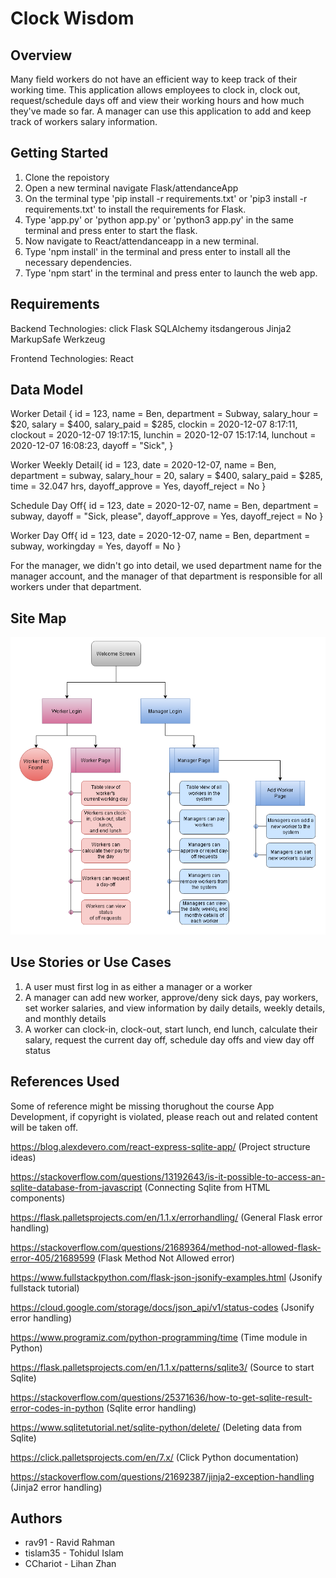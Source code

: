 # Clock Wisdom

## Overview

Many field workers do not have an efficient way to keep track of their working time. This application allows employees to clock in, clock out, request/schedule days off and view their working hours and how much they've made so far. A manager can use this application to add and keep track of workers salary information.

## Getting Started

1. Clone the repoistory
2. Open a new terminal navigate Flask/attendanceApp
3. On the terminal type 'pip install -r requirements.txt' or 'pip3 install -r requirements.txt' to install the requirements for Flask.
4. Type 'app.py' or 'python app.py' or 'python3 app.py' in the same terminal and press enter to start the flask.
5. Now navigate to React/attendanceapp in a new terminal.
6. Type 'npm install' in the terminal and press enter to install all the necessary dependencies.
7. Type 'npm start' in the terminal and press enter to launch the web app.

## Requirements

Backend Technologies:
click
Flask
SQLAlchemy
itsdangerous
Jinja2
MarkupSafe
Werkzeug

Frontend Technologies:
React

## Data Model

Worker Detail {
id = 123,
name = Ben,
department = Subway,
salary_hour = $20,
salary = $400,
salary_paid = $285,
clockin = 2020-12-07 8:17:11,
clockout = 2020-12-07 19:17:15,
lunchin = 2020-12-07 15:17:14,
lunchout = 2020-12-07 16:08:23,
dayoff = "Sick",
}

Worker Weekly Detail{
id = 123,
date = 2020-12-07,
name = Ben,
department = subway,
salary_hour = 20,
salary = $400,
salary_paid = $285,
time = 32.047 hrs,
dayoff_approve = Yes,
dayoff_reject = No
}

Schedule Day Off{
id = 123,
date = 2020-12-07,
name = Ben,
department = subway,
dayoff = "Sick, please",
dayoff_approve = Yes,
dayoff_reject = No
}

Worker Day Off{
id = 123,
date = 2020-12-07,
name = Ben,
department = subway,
workingday = Yes,
dayoff = No
}

For the manager, we didn't go into detail, we used department name for the manager account, and the manager of that department is responsible for all workers under that department.

## Site Map

![](sitemap.PNG)

## Use Stories or Use Cases

1. A user must first log in as either a manager or a worker
2. A manager can add new worker, approve/deny sick days, pay workers, set worker salaries, and view information by daily details, weekly details, and monthly details
3. A worker can clock-in, clock-out, start lunch, end lunch, calculate their salary, request the current day off, schedule day offs and view day off status

## References Used

Some of reference might be missing thorughout the course App Development, if copyright is violated, please reach out and related content will be taken off.

https://blog.alexdevero.com/react-express-sqlite-app/ (Project structure ideas)

https://stackoverflow.com/questions/13192643/is-it-possible-to-access-an-sqlite-database-from-javascript (Connecting Sqlite from HTML components)

https://flask.palletsprojects.com/en/1.1.x/errorhandling/ (General Flask error handling)

https://stackoverflow.com/questions/21689364/method-not-allowed-flask-error-405/21689599 (Flask Method Not Allowed error)

https://www.fullstackpython.com/flask-json-jsonify-examples.html (Jsonify fullstack tutorial)

https://cloud.google.com/storage/docs/json_api/v1/status-codes (Jsonify error handling)

https://www.programiz.com/python-programming/time (Time module in Python)

https://flask.palletsprojects.com/en/1.1.x/patterns/sqlite3/ (Source to start Sqlite)

https://stackoverflow.com/questions/25371636/how-to-get-sqlite-result-error-codes-in-python (Sqlite error handling)

https://www.sqlitetutorial.net/sqlite-python/delete/ (Deleting data from Sqlite)

https://click.palletsprojects.com/en/7.x/ (Click Python documentation)

https://stackoverflow.com/questions/21692387/jinja2-exception-handling (Jinja2 error handling)

## Authors

- rav91 - Ravid Rahman
- tislam35 - Tohidul Islam
- CChariot - Lihan Zhan
